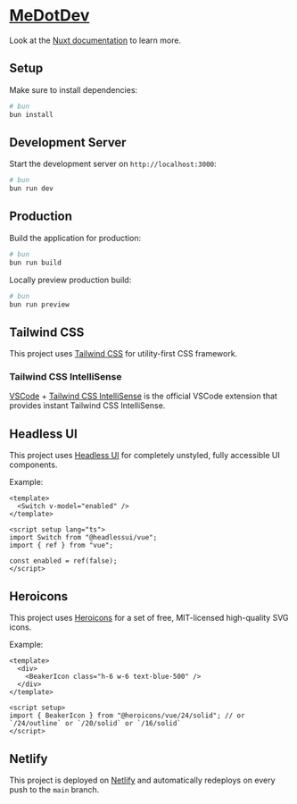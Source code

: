 # [MeDotDev](https://medotdev-nuxt.netlify.app/)

Look at the [Nuxt documentation](https://nuxt.com/docs/getting-started/introduction) to learn more.

## Setup

Make sure to install dependencies:

```bash
# bun
bun install
```

## Development Server

Start the development server on `http://localhost:3000`:

```bash
# bun
bun run dev
```

## Production

Build the application for production:

```bash
# bun
bun run build
```

Locally preview production build:

```bash
# bun
bun run preview
```

## Tailwind CSS

This project uses [Tailwind CSS](https://tailwindcss.com/) for utility-first CSS framework.

### Tailwind CSS IntelliSense

[VSCode](https://code.visualstudio.com/) + [Tailwind CSS IntelliSense](https://marketplace.visualstudio.com/items?itemName=bradlc.vscode-tailwindcss) is the official VSCode extension that provides instant Tailwind CSS IntelliSense.

## Headless UI

This project uses [Headless UI](https://headlessui.dev/) for completely unstyled, fully accessible UI components.

Example:

```vue
<template>
  <Switch v-model="enabled" />
</template>

<script setup lang="ts">
import Switch from "@headlessui/vue";
import { ref } from "vue";

const enabled = ref(false);
</script>
```

## Heroicons

This project uses [Heroicons](https://heroicons.com/) for a set of free, MIT-licensed high-quality SVG icons.

Example:

```vue
<template>
  <div>
    <BeakerIcon class="h-6 w-6 text-blue-500" />
  </div>
</template>

<script setup>
import { BeakerIcon } from "@heroicons/vue/24/solid"; // or `/24/outline` or `/20/solid` or `/16/solid`
</script>
```

## Netlify

This project is deployed on [Netlify](https://app.netlify.com/sites/medotdev-nuxt/overview) and automatically redeploys on every push to the `main` branch.
